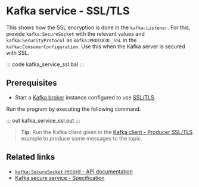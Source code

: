 # Kafka service - SSL/TLS

This shows how the SSL encryption is done in the `kafka:Listener`. For this, provide `kafka:SecureSocket` with the relevant values and `kafka:SecurityProtocol` as `kafka:PROTOCOL_SSL` in the `kafka:ConsumerConfiguration`. Use this when the Kafka server is secured with SSL.

::: code kafka_service_ssl.bal :::

## Prerequisites
- Start a [Kafka broker](https://kafka.apache.org/quickstart) instance configured to use [SSL/TLS](https://docs.confluent.io/3.0.0/kafka/ssl.html#configuring-kafka-brokers).

Run the program by executing the following command.

::: out kafka_service_ssl.out :::

>**Tip:** Run the Kafka client given in the [Kafka client - Producer SSL/TLS](/learn/by-example/kafka-client-producer-ssl) example to produce some messages to the topic.

## Related links
- [`kafka:SecureSocket` record - API documentation](https://lib.ballerina.io/ballerinax/kafka/latest/records/SecureSocket)
- [Kafka secure service - Specification](https://github.com/ballerina-platform/module-ballerinax-kafka/blob/master/docs/spec/spec.md#4312-secure-listener)

